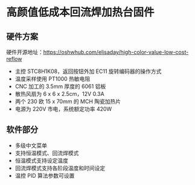 # 高颜值低成本回流焊加热台固件

## 硬件方案

硬件开源地址：https://oshwhub.com/elisaday/high-color-value-low-cost-reflow

- 主控 STC8H1K08，返回按钮外加 EC11 旋转编码器的操作方式
- 温度采样使用 PT1000 热敏电阻
- CNC 加工的 3.5mm 厚度的 6061 铝板
- 散热风扇为 6 x 6 x 2.5cm，12V 0.3A
- 两个 230 欧 15 x 70mm 的 MCH 陶瓷加热片
- 电源为 220V 市电，系统额定功率 420W

## 软件部分

- 多级中文菜单
- 支持恒温模式、回流焊模式
- 恒温模式支持设定温度
- 回流焊模式支持各阶段温度和时间设定
- 温控 PID 算法参数可设置
